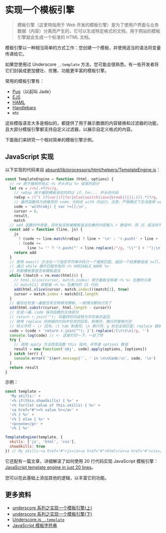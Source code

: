 # 实现一个模板引擎

> 模板引擎（这里特指用于 Web 开发的模板引擎）是为了使用户界面与业务数据（内容）分离而产生的，它可以生成特定格式的文档，用于网站的模板引擎就会生成一个标准的 HTML 文档。

模板引擎以一种相当简单的方式工作：您创建一个模板，并使用适当的语法将变量传递给它。

如果您使用过 Underscore `_.template` 方法，您可能会很熟悉。有一些开发者将它们封装成更加健壮、优雅、功能更丰富的模板引擎。

常用的模板引擎有：

- [Pug](https://pugjs.org/)（以前叫 Jade）
- [EJS](https://github.com/mde/ejs)
- [HAML](http://haml.info/docs.html)
- [Handlebars](https://github.com/handlebars-lang/handlebars.js)
- etc

这些模版语言大多是相似的，都提供了用于展示数据的内容替换和过滤器的功能，且大部分模版引擎都支持自定义过滤器，以展示自定义格式的内容。

下面我们来研究一个相对简单的模板引擎示例。

## JavaScript 实现

以下实现的代码来自 [absurd/lib/processors/html/helpers/TemplateEngine.js](https://github.com/krasimir/absurd/blob/master/lib/processors/html/helpers/TemplateEngine.js)：

```js
const TemplateEngine = function (html, options) {
  // re 用于捕获所有以 <% 开头并以 %> 结尾的部分
  let re = /<%(.+?)%>/g,
    // reExp 用于捕获模板语法内的以 if、for... 开头的代码
    reExp = /(^( )?(var|if|for|else|switch|case|break|{|}|;))(.*)?/g,
    // 最终函数体为拼接完的 code，代码在 with 内运行。注意，严格模式下无法使用 with
    code = 'with(obj) { var r=[];\n',
    cursor = 0,
    result,
    match
  // add 函数的作用是，将所有没有被模板语法包裹的内容推入 r 数组中，而 JS 语法则不需要。
  const add = function (line, js) {
    js
      ? (code += line.match(reExp) ? line + '\n' : 'r.push(' + line + ');\n')
      : (code +=
          line != '' ? 'r.push("' + line.replace(/"/g, '\\"') + '");\n' : '')
    return add
  }
  // 使用 exec() 方法在一个指定字符串中执行一个搜索匹配。返回一个结果数组或 null。
  // 通过 while 循环匹配所有的 <% VARIABLE_NAME %>
  // 判断模板里是否有模板语法
  while ((match = re.exec(html))) {
    // html.slice(cursor, match.index) 用于截取没有被 <% %> 包裹的元素
    // match[1] 获取被 <% %> 包裹内的 JS 代码
    add(html.slice(cursor, match.index))(match[1], true)
    cursor = match.index + match[0].length
  }
  // 最后在检查一遍是否完全转换完模板，一般情况都执行完了
  add(html.substr(cursor, html.length - cursor))
  // 在说一遍，code 保存函数的主体部分
  // return r.join(""); 将最终的内容转为字符串并返回
  // 使用 replace 将拼接的代码中包含的回车、制表符、换行符替换为空
  // 转义字符 — \r 回车、\t tab 制表符、\n 换行符，g 标志全局匹配，replace 替换匹配的元素
  code = (code + 'return r.join(""); }').replace(/[\r\t\n]/g, '')
  console.log(code) // <- 这里打印一下，一目了然
  try {
    // 调用 apply 方法改变函数 this 指向，并传递 options 数组
    result = new Function('obj', code).apply(options, [options])
  } catch (err) {
    console.error(`'${err.message}'`, ' in \n\nCode:\n', code, '\n')
  }
  return result
}
```

示例：

```js
const template =
  'My skills:' +
  '<% if(this.showSkills) { %>' +
  '<% for(let value of this.skills) { %>' +
  '<a href="#"><% value %></a>' +
  '<% } %>' +
  '<% } else { %>' +
  '<p>none</p>' +
  '<% } %>'

TemplateEngine(template, {
  skills: ['js', 'html', 'css'],
  showSkills: true
}) // My skills:<a href="#">js</a><a href="#">html</a><a href="#">css</a>
```

它还配有一篇文章，详细解读了如何使用 20 行代码实现 JavaScript 模板引擎：[JavaScript template engine in just 20 lines](https://krasimirtsonev.com/blog/article/JavaScript-template-engine-in-just-20-line)。

您可以在此基础上添加其他的逻辑，以丰富它的功能。

## 更多资料

- [underscore 系列之实现一个模板引擎(上)](https://github.com/mqyqingfeng/Blog/issues/63)
- [underscore 系列之实现一个模板引擎(下)](https://github.com/mqyqingfeng/Blog/issues/70)
- [Underscore.js `_.template`](http://underscorejs.org/#template)
- [JavaScript 模板字符串](https://developer.mozilla.org/zh-CN/docs/Web/JavaScript/Reference/Template_literals)
